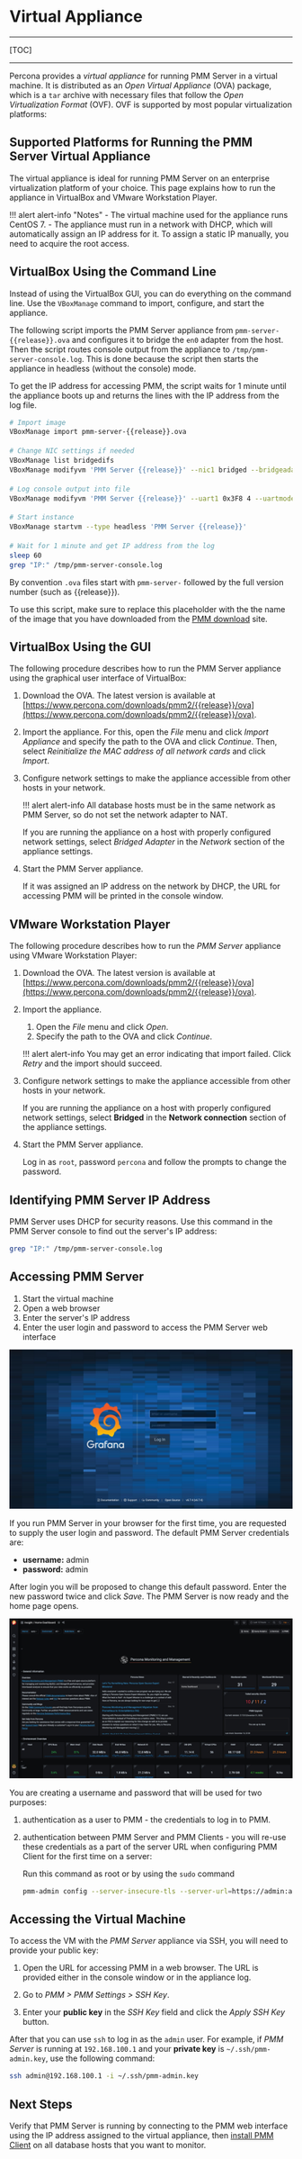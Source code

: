 # Virtual Appliance

---

[TOC]

---

Percona provides a *virtual appliance* for running PMM Server in a virtual machine.  It is distributed as an *Open Virtual Appliance* (OVA) package, which is a `tar` archive with necessary files that follow the *Open Virtualization Format* (OVF).  OVF is supported by most popular virtualization platforms:

## Supported Platforms for Running the PMM Server Virtual Appliance

The virtual appliance is ideal for running PMM Server on an enterprise virtualization platform of your choice. This page explains how to run the appliance in VirtualBox and VMware Workstation Player.

!!! alert alert-info "Notes"
	- The virtual machine used for the appliance runs CentOS 7.
    - The appliance must run in a network with DHCP, which will automatically assign an IP address for it. To assign a static IP manually, you need to acquire the root access.

## VirtualBox Using the Command Line

Instead of using the VirtualBox GUI, you can do everything on the command line. Use the `VBoxManage` command to import, configure, and start the appliance.

The following script imports the PMM Server appliance from `pmm-server-{{release}}.ova` and configures it to bridge the `en0` adapter from the host.  Then the script routes console output from the appliance to `/tmp/pmm-server-console.log`.  This is done because the script then starts the appliance in headless (without the console) mode.

To get the IP address for accessing PMM, the script waits for 1 minute until the appliance boots up and returns the lines with the IP address from the log file.

```sh
# Import image
VBoxManage import pmm-server-{{release}}.ova

# Change NIC settings if needed
VBoxManage list bridgedifs
VBoxManage modifyvm 'PMM Server {{release}}' --nic1 bridged --bridgeadapter1 'en0: Wi-Fi (AirPort)'

# Log console output into file
VBoxManage modifyvm 'PMM Server {{release}}' --uart1 0x3F8 4 --uartmode1 file /tmp/pmm-server-console.log

# Start instance
VBoxManage startvm --type headless 'PMM Server {{release}}'

# Wait for 1 minute and get IP address from the log
sleep 60
grep "IP:" /tmp/pmm-server-console.log
```

By convention `.ova` files start with `pmm-server-` followed by the full version number (such as {{release}}).

To use this script, make sure to replace this placeholder with the the name of the image that you have downloaded from the [PMM download](https://www.percona.com/downloads/pmm2/{{release}}/ova) site.

## VirtualBox Using the GUI

The following procedure describes how to run the PMM Server appliance using the graphical user interface of VirtualBox:

1. Download the OVA. The latest version is available at [https://www.percona.com/downloads/pmm2/{{release}}/ova](https://www.percona.com/downloads/pmm2/{{release}}/ova).

2. Import the appliance. For this, open the *File* menu and click *Import Appliance* and specify the path to the OVA and click *Continue*. Then, select *Reinitialize the MAC address of all network cards* and click *Import*.

3. Configure network settings to make the appliance accessible from other hosts in your network.

    !!! alert alert-info
        All database hosts must be in the same network as PMM Server, so do not set the network adapter to NAT.

    If you are running the appliance on a host with properly configured network settings, select *Bridged Adapter* in the *Network* section of the
appliance settings.

4. Start the PMM Server appliance.

    If it was assigned an IP address on the network by DHCP, the URL for accessing PMM will be printed in the console window.

## VMware Workstation Player

The following procedure describes how to run the *PMM Server* appliance using VMware Workstation Player:

1. Download the OVA. The latest version is available at [https://www.percona.com/downloads/pmm2/{{release}}/ova](https://www.percona.com/downloads/pmm2/{{release}}/ova).

2. Import the appliance.

    1. Open the *File* menu and click *Open*.
    2. Specify the path to the OVA and click *Continue*.

    !!! alert alert-info
        You may get an error indicating that import failed. Click *Retry* and the import should succeed.

3. Configure network settings to make the appliance accessible from other hosts in your network.

    If you are running the appliance on a host with properly configured network settings, select **Bridged** in the **Network connection** section of the appliance settings.

4. Start the PMM Server appliance.

    Log in as `root`, password `percona` and follow the prompts to change the password.

## Identifying PMM Server IP Address

PMM Server uses DHCP for security reasons. Use this command in the PMM Server console to find out the server's IP address:

```sh
grep "IP:" /tmp/pmm-server-console.log
```

## Accessing PMM Server

1. Start the virtual machine
2. Open a web browser
3. Enter the server's IP address
4. Enter the user login and password to access the PMM Server web interface

![image](../../_images/PMM_Login.jpg)

If you run PMM Server in your browser for the first time, you are requested to supply the user login and password. The default PMM Server credentials are:

* **username:** admin
* **password:** admin

After login you will be proposed to change this default password. Enter the new password twice and click *Save*. The PMM Server is now ready and the home page opens.

![image](../../_images/PMM_Home_Dashboard.jpg)

You are creating a username and password that will be used for two purposes:

1. authentication as a user to PMM - the credentials to log in to PMM.

2. authentication between PMM Server and PMM Clients - you will re-use these credentials as a part of the server URL when configuring PMM Client for the first time on a server:

    Run this command as root or by using the `sudo` command

    ```sh
    pmm-admin config --server-insecure-tls --server-url=https://admin:admin@<IP Address>:443
    ```

## Accessing the Virtual Machine

To access the VM with the *PMM Server* appliance via SSH, you will need to provide your public key:

1. Open the URL for accessing PMM in a web browser. The URL is provided either in the console window or in the appliance log.

2. Go to *PMM > PMM Settings > SSH Key*.

3. Enter your **public key** in the *SSH Key* field and click the *Apply SSH Key* button.


After that you can use `ssh` to log in as the `admin` user. For example, if *PMM Server* is running at `192.168.100.1` and your **private key** is `~/.ssh/pmm-admin.key`, use the following command:

```sh
ssh admin@192.168.100.1 -i ~/.ssh/pmm-admin.key
```

## Next Steps

Verify that PMM Server is running by connecting to the PMM web interface using the IP address assigned to the virtual appliance, then [install PMM Client](../client/index.md) on all database hosts that you want to monitor.
